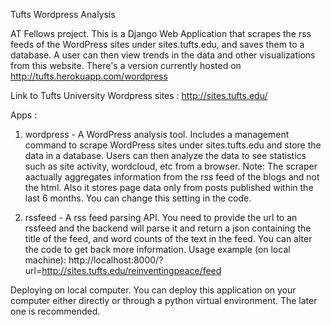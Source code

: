 Tufts Wordpress Analysis

AT Fellows project. This is a Django Web Application that scrapes the rss feeds of the WordPress sites under sites.tufts.edu, and saves them to a database. A user can then view trends in the data and other visualizations from this website. There's a version currently hosted on http://tufts.herokuapp.com/wordpress

Link to Tufts University Wordpress sites : http://sites.tufts.edu/

Apps :

1. wordpress - A WordPress analysis tool. Includes a management command to scrape WordPress sites under sites.tufts.edu and store the data in a database. Users can then analyze the data to see statistics such as site activity, wordcloud, etc from a browser. Note: The scraper aactually aggregates information from the rss feed of the blogs and not the html. Also it stores page data only from posts published within the last 6 months. You can change this setting in the code.

2. rssfeed - A rss feed parsing API. You need to provide the url to an rssfeed and the backend will parse it and return a json containing the title of the feed, and word counts of the text in the feed. You can alter the code to get back more information. Usage example (on local machine): http://localhost:8000/?url=http://sites.tufts.edu/reinventingpeace/feed

Deploying on local computer.
You can deploy this application on your computer either directly or through a python virtual environment. The later one is recommended.